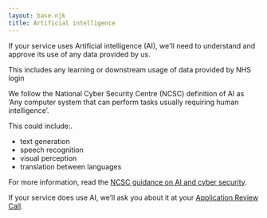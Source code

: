 ```yaml
---
layout: base.njk
title: Artificial intelligence
---
```


<p>If your service uses Artificial intelligence (AI), we'll need to understand and approve its use of any data provided by us.</p>

<p>This includes any learning or downstream usage of data provided by NHS login</p>

<p>We follow the National Cyber Security Centre (NCSC) definition of AI as ‘Any computer system that can perform tasks usually requiring human intelligence’.</p>

<p>This could include:.</p>
<ul>
  <li>text generation</li>
  <li>speech recognition</li>
  <li>visual perception</li>
  <li>translation between languages</li>
</ul>

<p>For more information, read the <a href="https://www.ncsc.gov.uk/guidance/ai-and-cyber-security-what-you-need-to-know" target="_blank"> NCSC guidance on AI and cyber security</a>.</p>

<p>If your service does use AI, we’ll ask you about it at your <a href="https://digital.nhs.uk/services/nhs-login/nhs-login-for-partners-and-developers/nhs-login-integration-toolkit/apply-for-nhs-login#application-review-call" target="_blank">Application Review Call</a>.</p> 
